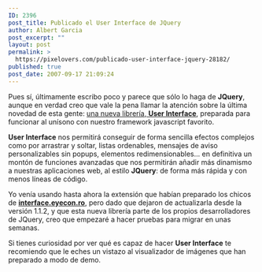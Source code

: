 ```yaml
---
ID: 2396
post_title: Publicado el User Interface de JQuery
author: Albert Garcia
post_excerpt: ""
layout: post
permalink: >
  https://pixelovers.com/publicado-user-interface-jquery-28182/
published: true
post_date: 2007-09-17 21:09:24
---
```

Pues sí, últimamente escribo poco y parece que sólo lo haga de <strong>JQuery</strong>, aunque en verdad creo que vale la pena llamar la atención sobre la última novedad de esta gente: <a href="http://ui.jquery.com/">una nueva librería, <strong>User Interface</strong></a>, preparada para funcionar al unísono con nuestro framework javascript favorito.

<!--more-->

<strong>User Interface</strong> nos permitirá conseguir de forma sencilla efectos complejos como por arrastrar y soltar, listas ordenables, mensajes de aviso personalizables sin popups, elementos redimensionables... en definitiva un montón de funciones avanzadas que nos permitirán añadir más dinamismo a nuestras aplicaciones web, al estilo <strong>JQuery</strong>: de forma más rápida y con menos líneas de código.

Yo venía usando hasta ahora la extensión que habían preparado los chicos de <strong><a href="http://interface.eyecon.ro/">interface.eyecon.ro</a></strong>, pero dado que dejaron de actualizarla desde la versión 1.1.2, y que esta nueva librería parte de los propios desarrolladores de JQuery, creo que empezaré a hacer pruebas para migrar en unas semanas.

Si tienes curiosidad por ver qué es capaz de hacer <strong>User Interface</strong> te recomiendo que le eches un vistazo al visualizador de imágenes que han preparado a modo de demo.
<p align="center"></p>